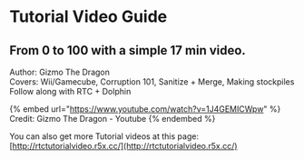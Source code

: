 # Tutorial Video Guide

## From 0 to 100 with a simple 17 min video.

Author: Gizmo The Dragon\
Covers: Wii/Gamecube, Corruption 101, Sanitize + Merge, Making stockpiles\
Follow along with RTC + Dolphin

{% embed url="https://www.youtube.com/watch?v=1J4GEMICWpw" %}
Credit: Gizmo The Dragon - Youtube&#x20;
{% endembed %}

You can also get more Tutorial videos at this page: [http://rtctutorialvideo.r5x.cc/](http://rtctutorialvideo.r5x.cc/)
